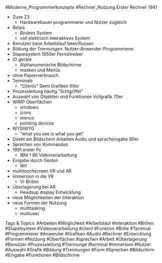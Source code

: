  #Moderne_Programmierkonzepte #Rechner_Nutzung Erster Rechner 1941
  - Zuse Z3
    - Hardwarebauer
  programmierer und Nutzer zugleich
  - Relais
    - Binäres System
    - voll elektrisch
 Interaktives System
  - Benutzer kann Arbeitslauf beeinflussen
  - Bildung der Trennungen:
  Nutzer-Anwender-Programmierer
  - Stapelsystem
 1950er  Fernshreiber
  - IO geräte
    - Alphanumerische Bildschirme
    - masken und Menüs
  - ohne Papierverbrauch
  - Terminals
    - "Clients"
 Semi Grafiken 60er
  - Prozessleitung häufig "lichtgriffel"
  - Auswahl von Objekten und Funktionen
 Vollgrafik 70er
  - WIMP Oberflächen
    - windows
    - icons
    - menus
    - pointing devices
  - WYSIWYG
    - "what you see is what you get"
  - Direkt am Bildschirm Arbeiten
 Audio und spracheingabe 80er
  - Sprechen von Kommandos
  - 1981 erster Pc
    - IBM 1 86
 Videoverarbeitung
  - Eingabe durch Gesten
    - WII
  - multitouchscreen
 VR und AR
  - Immersion in die VR
    - Vr Brillen
  - Überlagerung bei AR
    - Headsup display
 Entwicklung
  - neue Möglichkeiten der Interaktion
  - neue Formen der Nutzung
    - multitasking
    - multiuser

   Tags & Topics:
   #Arbeiten
   #Möglichkeit
   #Arbeitslauf
   #Interaktion
   #Brillen
   #Stapelsystem
   #Videoverarbeitung
   #client
   #Funktion
   #Brille
   #Terminal
   #Programmierer
   #Anwender
   #Grafiken
   #Audio
   #Rechner
   #Entwicklung
   #Formen
   #Nutzung
   #Oberflächen
   #sprechen
   #Arbeit
   #Überlagerung
   #Benutzer
   #Prozessleitung
   #Trennunge
   #terminal
   #Immersion
   #Nutzer
   #Auswahl
   #Grafik
   #Bildung
   #Trennungen
   #Form
   #Sprechen
   #Bildschirm
   #Eingabe
   #Funktionen
   #Bildschirme